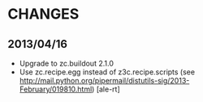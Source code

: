 CHANGES
=======

2013/04/16
----------
- Upgrade to zc.buildout 2.1.0
- Use zc.recipe.egg instead of z3c.recipe.scripts (see 
  http://mail.python.org/pipermail/distutils-sig/2013-February/019810.html)
  [ale-rt]

